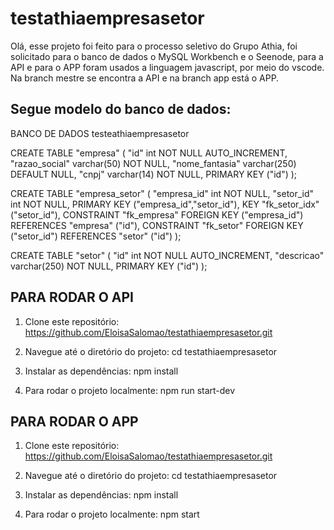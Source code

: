 # testathiaempresasetor
Olá, esse projeto foi feito para o processo seletivo do Grupo Athia, foi solicitado para o banco de dados o MySQL Workbench e o Seenode, para a API e para o APP foram usados a linguagem javascript, por meio do vscode. Na branch mestre se encontra a API e na branch app está o APP.

## Segue modelo do banco de dados:
BANCO DE DADOS testeathiaempresasetor

CREATE TABLE "empresa" (
  "id" int NOT NULL AUTO_INCREMENT,
  "razao_social" varchar(50) NOT NULL,
  "nome_fantasia" varchar(250) DEFAULT NULL,
  "cnpj" varchar(14) NOT NULL,
  PRIMARY KEY ("id")
);

CREATE TABLE "empresa_setor" (
  "empresa_id" int NOT NULL,
  "setor_id" int NOT NULL,
  PRIMARY KEY ("empresa_id","setor_id"),
  KEY "fk_setor_idx" ("setor_id"),
  CONSTRAINT "fk_empresa" FOREIGN KEY ("empresa_id") REFERENCES "empresa" ("id"),
  CONSTRAINT "fk_setor" FOREIGN KEY ("setor_id") REFERENCES "setor" ("id")
);

CREATE TABLE "setor" (
  "id" int NOT NULL AUTO_INCREMENT,
  "descricao" varchar(250) NOT NULL,
  PRIMARY KEY ("id")
);

## PARA RODAR O API

1. Clone este repositório: https://github.com/EloisaSalomao/testathiaempresasetor.git

2. Navegue até o diretório do projeto: cd testathiaempresasetor

3. Instalar as dependências: npm install

4. Para rodar o projeto localmente: npm run start-dev

## PARA RODAR O APP

1. Clone este repositório: https://github.com/EloisaSalomao/testathiaempresasetor.git

2. Navegue até o diretório do projeto: cd testathiaempresasetor

3. Instalar as dependências: npm install

4. Para rodar o projeto localmente: npm start


